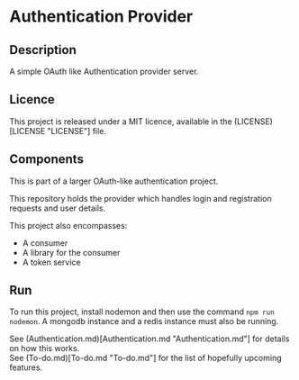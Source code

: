 # Authentication Provider
## Description 
A simple OAuth like Authentication provider server. 

## Licence
This project is released under a MIT licence, available in the (LICENSE)[LICENSE "LICENSE"] file. 

## Components 
This is part of a larger OAuth-like authentication project. 

This repository holds the provider which handles login and registration requests and user details. 

This project also encompasses: 
- A consumer 
- A library for the consumer
- A token service 

## Run
To run this project, install nodemon and then use the command `npm run nodemon`. A mongodb instance and a redis instance must also be running. 

See (Authentication.md)[Authentication.md "Authentication.md"] for details on how this works. \
See (To-do.md)[To-do.md "To-do.md"] for the list of hopefully upcoming features. 
